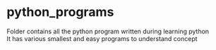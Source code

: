 # python_programs
Folder contains all the python program written during learning python
<br>
It has various smallest and easy programs to understand concept
